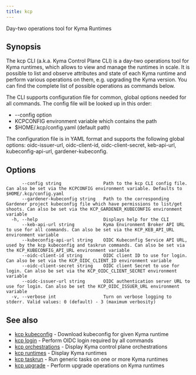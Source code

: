 ```yaml
---
title: kcp
---
```

Day-two operations tool for Kyma Runtimes

## Synopsis

The kcp CLI (a.k.a. Kyma Control Plane CLI) is a day-two operations tool for Kyma runtimes, which allows to view and manage the runtimes in scale.
It is possible to list and observe attributes and state of each Kyma runtime and perform various operations on them, e.g. upgrading the Kyma version.
You can find the complete list of possible operations as commands below.

The CLI supports configuration file for common, global options needed for all commands. The config file will be looked up in this order:
  - --config <PATH> option
  - KCPCONFIG environment variable which contains the path
  - $HOME/.kcp/config.yaml (default path)

The configuration file is in YAML format and supports the following global options: oidc-issuer-url, oidc-client-id, oidc-client-secret, keb-api-url, kubeconfig-api-url, gardener-kubeconfig.

## Options

```
      --config string                Path to the kcp CLI config file. Can also be set via the KCPCONFIG environment variable. Defaults to $HOME/.kcp/config.yaml
      --gardener-kubeconfig string   Path to the corresponding Gardener project kubeconfig file which have permissions to list/get shoots. Can also be set via the KCP_GARDENER_KUBECONFIG environment variable
  -h, --help                         Displays help for the CLI
      --keb-api-url string           Kyma Environment Broker API URL to use for all commands. Can also be set via the KCP_KEB_API_URL environment variable
      --kubeconfig-api-url string    OIDC Kubeconfig Service API URL, used by the kcp kubeconfig and taskrun commands. Can also be set via the KCP_KUBECONFIG_API_URL environment variable
      --oidc-client-id string        OIDC client ID to use for login. Can also be set via the KCP_OIDC_CLIENT_ID environment variable
      --oidc-client-secret string    OIDC client Secret to use for login. Can also be set via the KCP_OIDC_CLIENT_SECRET environment variable
      --oidc-issuer-url string       OIDC authentication server URL to use for login. Can also be set the KCP_OIDC_ISSUER_URL environment variable
  -v, --verbose int                  Turn on verbose logging to stderr. Valid values: 0 (default) - 3 (maximum verbosity)
```

## See also

* [kcp kubeconfig](kcp_kubeconfig.md)	 - Download kubeconfig for given Kyma runtime
* [kcp login](kcp_login.md)	 - Perform OIDC login required by all commands
* [kcp orchestrations](kcp_orchestrations.md)	 - Display Kyma control plane orchestrations
* [kcp runtimes](kcp_runtimes.md)	 - Display Kyma runtimes
* [kcp taskrun](kcp_taskrun.md)	 - Run generic tasks on one or more Kyma runtimes
* [kcp upgrade](kcp_upgrade.md)	 - Perform upgrade operations on Kyma runtimes

